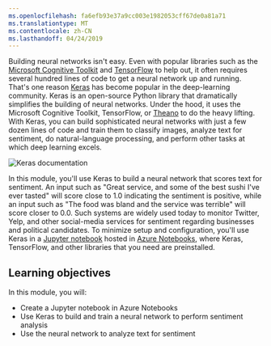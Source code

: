 ```yaml
---
ms.openlocfilehash: fa6efb93e37a9cc003e1982053cff67de0a81a71
ms.translationtype: MT
ms.contentlocale: zh-CN
ms.lasthandoff: 04/24/2019
---
```

Building neural networks isn't easy. Even with popular libraries such as the [Microsoft Cognitive Toolkit](https://www.microsoft.com/cognitive-toolkit/) and [TensorFlow](https://www.tensorflow.org/) to help out, it often requires several hundred lines of code to get a neural network up and running. That's one reason [Keras](https://keras.io/) has become popular in the deep-learning community. Keras is an open-source Python library that dramatically simplifies the building of neural networks. Under the hood, it uses the Microsoft Cognitive Toolkit, TensorFlow, or [Theano](https://github.com/Theano) to do the heavy lifting. With Keras, you can build sophisticated neural networks with just a few dozen lines of code and train them to classify images, analyze text for sentiment, do natural-language processing, and perform other tasks at which deep learning excels.

![Keras documentation](../media/0-keras.png)

In this module, you'll use Keras to build a neural network that scores text for sentiment. An input such as "Great service, and some of the best sushi I've ever tasted" will score close to 1.0 indicating the sentiment is positive, while an input such as "The food was bland and the service was terrible" will score closer to 0.0. Such systems are widely used today to monitor Twitter, Yelp, and other social-media services for sentiment regarding businesses and political candidates. To minimize setup and configuration, you'll use Keras in a [Jupyter notebook](http://jupyter.org/) hosted in [Azure Notebooks](https://notebooks.azure.com/), where Keras, TensorFlow, and other libraries that you need are preinstalled.

## <a name="learning-objectives"></a>Learning objectives

In this module, you will:

- Create a Jupyter notebook in Azure Notebooks
- Use Keras to build and train a neural network to perform sentiment analysis
- Use the neural network to analyze text for sentiment